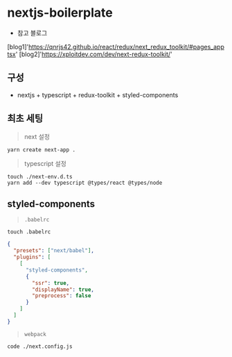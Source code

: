# nextjs-boilerplate


- 참고 블로그

[blog1]'https://qnrjs42.github.io/react/redux/next_redux_toolkit/#pages_apptsx'
[blog2]'https://xploitdev.com/dev/next-redux-toolkit/'


## 구성

- nextjs + typescript + redux-toolkit + styled-components

## 최초 세팅

> next 설정

    yarn create next-app .

> typescript 설정

    touch ./next-env.d.ts
    yarn add --dev typescript @types/react @types/node

## styled-components

> `.babelrc`

    touch .babelrc

```json
{
  "presets": ["next/babel"],
  "plugins": [
    [
      "styled-components",
      {
        "ssr": true,
        "displayName": true,
        "preprocess": false
      }
    ]
  ]
}
```

> `webpack`

    code ./next.config.js
